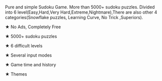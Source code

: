 Pure and simple Sudoku Game. More than 5000+ sudoku puzzles. Divided into 6 level(Easy,Hard,Very Hard,Extreme,Nightmare),There are also other 4 categories(Snowflake puzzles, Learning Curve, No Trick ,Superiors).

★ No Ads, Completely Free

★ 5000+ sudoku puzzles

★ 6 difficult levels

★ Several input modes

★ Game time and history 

★ Themes
